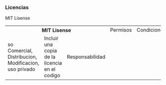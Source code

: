 ### Licencias

MIT Lisense

<table>

  <tr>
    <th colspan="3">MIT Lisense</th>
    <td>Permisos</td>
    <td>Condiciones</td>
    <td>Limitacion</td>
  </tr>

  <tr>
    <td>so Comercial, Distribucion, Modificacion, uso privado
</td>
    <td>Incluir una copia de la licencia en el codigo</td>
    <td>Responsabilidad</td>
  </tr>

</table>

